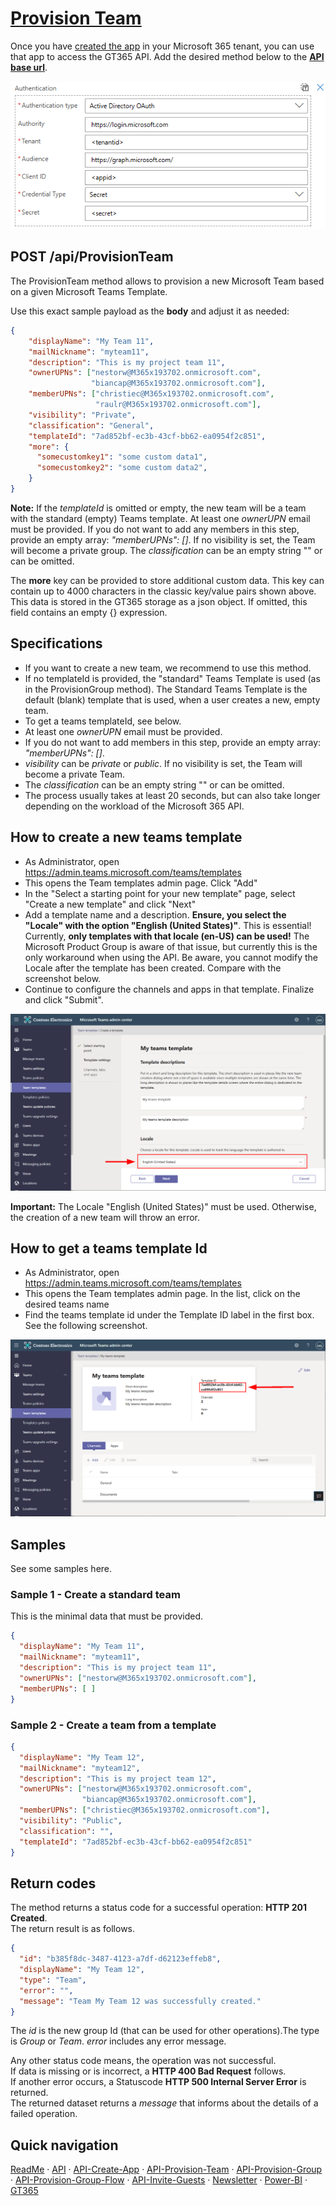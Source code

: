 # [Provision Team](#provision-team)

Once you have [created the app](./API-create-app.md) in your Microsoft 365 tenant, you can use that app to access the GT365 API.
Add the desired method below to the **[API base url](./API.md)**.

[![link](./images/api-authentication.png)](./images/api-authentication.png "Click to enlarge")

## POST /api/ProvisionTeam

The ProvisionTeam method allows to provision a new Microsoft Team based on a given Microsoft Teams Template. 

Use this exact sample payload as the **body** and adjust it as needed:

~~~~json
{
    "displayName": "My Team 11",
    "mailNickname": "myteam11",
    "description": "This is my project team 11",
    "ownerUPNs": ["nestorw@M365x193702.onmicrosoft.com",
                  "biancap@M365x193702.onmicrosoft.com"],
    "memberUPNs": ["christiec@M365x193702.onmicrosoft.com",
                   "raulr@M365x193702.onmicrosoft.com"],    
    "visibility": "Private",
    "classification": "General",
    "templateId": "7ad852bf-ec3b-43cf-bb62-ea0954f2c851",
    "more": {
      "somecustomkey1": "some custom data1",
      "somecustomkey2": "some custom data2",
    }
}
~~~~

**Note:** If the *templateId* is omitted or empty, the new team will be a team with the standard (empty) Teams template. At least one *ownerUPN* email must be provided. If you do not want to add any members in this step, provide an empty array: *"memberUPNs": []*. If no visibility is set, the Team will become a private group. The *classification* can be an empty string "" or can be omitted. 

The **more** key can be provided to store additional custom data. This key can contain up to 4000 characters in the classic key/value pairs shown above. This data is stored in the GT365 storage as a json object. If omitted, this field contains an empty {} expression.

## Specifications

- If you want to create a new team, we recommend to use this method.
- If no templateId is provided, the "standard" Teams Template is used (as in the ProvisionGroup method). The Standard Teams Template is the default (blank) template that is used, when a user creates a new, empty team.
- To get a teams templateId, see below.
- At least one *ownerUPN* email must be provided. 
- If you do not want to add members in this step, provide an empty array: *"memberUPNs": []*. 
- *visibility* can be *private* or *public*. If no visibility is set, the Team will become a private Team. 
- The *classification* can be an empty string "" or can be omitted.
- The process usually takes at least 20 seconds, but can also take longer depending on the workload of the Microsoft 365 API.

## How to create a new teams template

- As Administrator, open https://admin.teams.microsoft.com/teams/templates
- This opens the Team templates admin page. Click "Add"
- In the "Select a starting point for your new template" page, select "Create a new template" and click "Next"
- Add a template name and a description. **Ensure, you select the "Locale" with the option "English (United States)"**. This is essential! Currently, **only templates with that locale (en-US) can be used!** The Microsoft Product Group is aware of that issue, but currently this is the only workaround when using the API. Be aware, you cannot modify the Locale after the template has been created. Compare with the screenshot below.
- Continue to configure the channels and apps in that template. Finalize and click "Submit".

[![link](./images/api-create-teams-template.png)](./images/api-create-teams-template.png "Click to enlarge")

**Important:** The Locale "English (United States)" must be used. Otherwise, the creation of a new team will throw an error.

## How to get a teams template Id

- As Administrator, open https://admin.teams.microsoft.com/teams/templates
- This opens the Team templates admin page. In the list, click on the desired teams name
- Find the teams template id under the Template ID label in the first box. See the following screenshot.

[![link](./images/api-get-teams-template.png)](./images/api-get-teams-template.png "Click to enlarge")

## Samples

See some samples here.

### Sample 1 - Create a standard team

This is the minimal data that must be provided.

~~~~json
{
  "displayName": "My Team 11",
  "mailNickname": "myteam11",
  "description": "This is my project team 11",
  "ownerUPNs": ["nestorw@M365x193702.onmicrosoft.com"],
  "memberUPNs": [ ]
}
~~~~

### Sample 2 - Create a team from a template

~~~~json
{
  "displayName": "My Team 12",
  "mailNickname": "myteam12",
  "description": "This is my project team 12",
  "ownerUPNs": ["nestorw@M365x193702.onmicrosoft.com",
                "biancap@M365x193702.onmicrosoft.com"],
  "memberUPNs": ["christiec@M365x193702.onmicrosoft.com"],    
  "visibility": "Public",
  "classification": "",
  "templateId": "7ad852bf-ec3b-43cf-bb62-ea0954f2c851"
}
~~~~

## Return codes

The method returns a status code for a successful operation: **HTTP 201 Created**.  
The return result is as follows.   

~~~~json
{
  "id": "b385f8dc-3487-4123-a7df-d62123effeb8",
  "displayName": "My Team 12",
  "type": "Team",
  "error": "",
  "message": "Team My Team 12 was successfully created."
}
~~~~

The *id* is the new group Id (that can be used for other operations).The  type is *Group* or *Team*. *error* includes any error message.

Any other status code means, the operation was not successful.  
If data is missing or is incorrect, a **HTTP 400 Bad Request** follows.  
If another error occurs, a Statuscode **HTTP 500 Internal Server Error** is returned.  
The returned dataset returns a *message* that informs about the details of a failed operation.  

## Quick navigation

[ReadMe](https://github.com/delegate365/GovernanceToolkit365/) &middot; [API](./API.md) &middot; [API-Create-App](./API-create-app.md) &middot; [API-Provision-Team](./API-provision-team.md) &middot; [API-Provision-Group](./API-provision-group.md) &middot; [API-Provision-Group-Flow](./API-provision-group-flow.md) &middot; [API-Invite-Guests](./API-invite-guest.md) &middot; [Newsletter](./newsletter.md) &middot; [Power-BI](./power-bi.md) &middot; [GT365](https://governancetoolkit365.com/)
